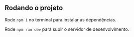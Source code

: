   ## Rodando o projeto

  Rode `npm i` no terminal para instalar as dependências.

  Rode `npm run dev` para subir o servidor de desenvolvimento.
  